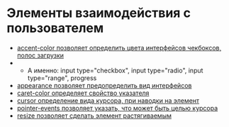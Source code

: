<!-- Элементы взаимодействия с пользователем ----------------------------------------------------------------------------------------------->

# Элементы взаимодействия с пользователем

- [accent-color позволяет определить цвета интерфейсов чекбоксов, полос загрузки ](./css-props.md/#accent-color)
- - А именно: input type="checkbox", input type="radio", input type="range", progress
- [appearance позволяет предопределить вид интерфейсов](./css-props.md/#appearance)
- [caret-color определяет свойство указателя](./css-props.md/#caret-color)
- [cursor определение вида курсора, при наводки на элемент](./css-props.md/#cursor)
- [pointer-events позволяет указать, что может быть целью курсора](./css-props.md/#pointer-events)
- [resize позволяет сделать элемент растягиваемым](./css-props.md/#resize)
